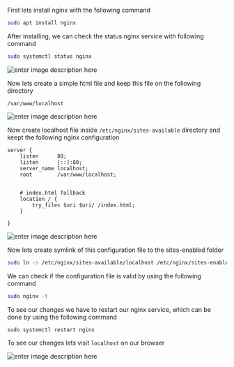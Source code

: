 First lets install nginx with the following command

```bash
sudo apt install nginx
```

After installing, we can check the status nginx service with following command

```bash
sudo systemctl status nginx
```

![enter image description here](https://i.imgur.com/Tp9jkTq.png)

Now lets create a simple html file and keep this file on the following directory

```
/var/www/localhost
```

![enter image description here](https://i.imgur.com/rTEyXIs.png)

Now create localhost file inside `/etc/nginx/sites-available` directory and keept the following nginx configuration

```
server {
    listen      80;
    listen      [::]:80;
    server_name localhost;
    root        /var/www/localhost;


    # index.html fallback
    location / {
        try_files $uri $uri/ /index.html;
    }

}

```

![enter image description here](https://i.imgur.com/SMOO3nn.png)

Now lets create symlink of this configuration file to the sites-enabled folder

```bash
sudo ln -s /etc/nginx/sites-available/localhost /etc/nginx/sites-enabled/
```

We can check if the configuration file is valid by using the following command

```bash
sudo nginx -t
```

To see our changes we have to restart our nginx service, which can be done by using the following command

```
sudo systemctl restart nginx
```

To see our changes lets visit `localhost` on our browser

![enter image description here](https://i.imgur.com/UG2KeUB.png)
